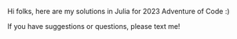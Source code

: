 Hi folks, here are my solutions in Julia for 2023 Adventure of Code :)


If you have suggestions or questions, please text me!
